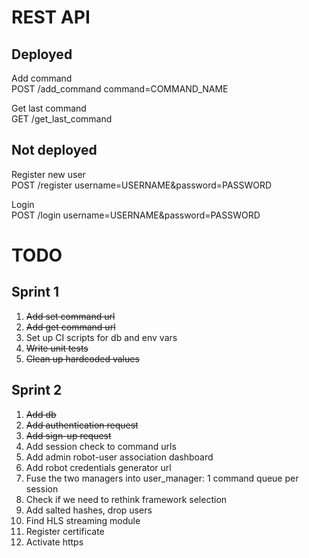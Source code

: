 # REST API

## Deployed 

Add command  
POST /add_command command=COMMAND_NAME  

Get last command  
GET /get_last_command  

## Not deployed

Register new user  
POST /register username=USERNAME&password=PASSWORD  

Login  
POST /login username=USERNAME&password=PASSWORD  

# TODO

## Sprint 1

1. ~~Add set command url~~
2. ~~Add get command url~~
3. Set up CI scripts for db and env vars
4. ~~Write unit tests~~
5. ~~Clean up hardcoded values~~

## Sprint 2


1. ~~Add db~~
2. ~~Add authentication request~~
3. ~~Add sign-up request~~
4. Add session check to command urls
5. Add admin robot-user association dashboard
6. Add robot credentials generator url
7. Fuse the two managers into user_manager: 1 command queue per session
8. Check if we need to rethink framework selection
9. Add salted hashes, drop users
10. Find HLS streaming module
11. Register certificate
12. Activate https
